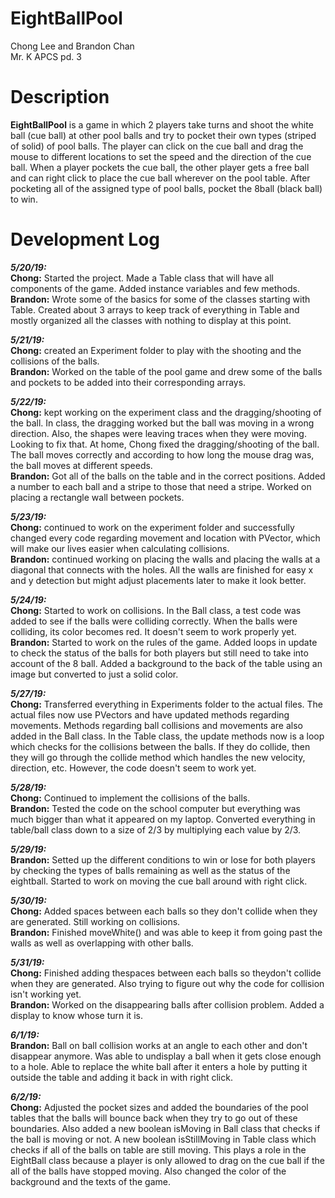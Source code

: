 # EightBallPool
Chong Lee and Brandon Chan\
Mr. K APCS pd. 3

# Description
**EightBallPool** is a game in which 2 players take turns and shoot the white ball (cue ball) at other pool balls and try to pocket their own types (striped of solid) of pool balls. The player can click on the cue ball and drag the mouse to different locations to set the speed and the direction of the cue ball. When a player pockets the cue ball, the other player gets a free ball and can right click to place the cue ball wherever on the pool table. After pocketing all of the assigned type of pool balls, pocket the 8ball (black ball) to win.

# Development Log
**_5/20/19:_**\
**Chong:** Started the project. Made a Table class that will have all components of the game. Added instance variables and few methods.\
**Brandon:** Wrote some of the basics for some of the classes starting with Table. Created about 3 arrays to keep track of everything in Table and mostly organized all the classes with nothing to display at this point.

**_5/21/19:_**\
**Chong:** created an Experiment folder to play with the shooting and the collisions of the balls.\
**Brandon:** Worked on the table of the pool game and drew some of the balls and pockets to be added into their corresponding arrays.

**_5/22/19:_**\
**Chong:** kept working on the experiment class and the dragging/shooting of the ball. In class, the dragging worked but the ball was moving in a wrong direction. Also, the shapes were leaving traces when they were moving. Looking to fix that. At home, Chong fixed the dragging/shooting of the ball. The ball moves correctly and according to how long the mouse drag was, the ball moves at different speeds.\
**Brandon:** Got all of the balls on the table and in the correct positions. Added a number to each ball and a stripe to those that need a stripe. Worked on placing a rectangle wall between pockets.

**_5/23/19:_**\
**Chong:** continued to work on the experiment folder and successfully changed every code regarding movement and location with PVector, which will make our lives easier when calculating collisions.\
**Brandon:** continued working on placing the walls and placing the walls at a diagonal that connects with the holes. All the walls are finished for easy x and y detection but might adjust placements later to make it look better.

**_5/24/19:_**\
**Chong:** Started to work on collisions. In the Ball class, a test code was added to see if the balls were colliding correctly. When the balls were colliding, its color becomes red. It doesn't seem to work properly yet.\
**Brandon:** Started to work on the rules of the game. Added loops in update to check the status of the balls for both players but still need to take into account of the 8 ball. Added a background to the back of the table using an image but converted to just a solid color.

**_5/27/19:_**\
**Chong:** Transferred everything in Experiments folder to the actual files. The actual files now use PVectors and have updated methods regarding movements. Methods regarding ball collisions and movements are also added in the Ball class. In the Table class, the update methods now is a loop which checks for the collisions between the balls. If they do collide, then they will go through the collide method which handles the new velocity, direction, etc. However, the code doesn't seem to work yet.

**_5/28/19:_**\
**Chong:** Continued to implement the collisions of the balls.\
**Brandon:** Tested the code on the school computer but everything was much bigger than what it appeared on my laptop. Converted everything in table/ball class down to a size of 2/3 by multiplying each value by 2/3.

**_5/29/19:_**\
**Brandon:** Setted up the different conditions to win or lose for both players by checking the types of balls remaining as well as the status of the eightball. Started to work on moving the cue ball around with right click.

**_5/30/19:_**\
**Chong:** Added spaces between each balls so they don't collide when they are generated. Still working on collisions.\
**Brandon:** Finished moveWhite() and was able to keep it from going past the walls as well as overlapping with other balls.

**_5/31/19:_**\
**Chong:** Finished adding thespaces between each balls so theydon't collide when they are generated. Also trying to figure out why the code for collision isn't working yet.\
**Brandon:** Worked on the disappearing balls after collision problem. Added a display to know whose turn it is.

**_6/1/19:_**\
**Brandon:** Ball on ball collision works at an angle to each other and don't disappear anymore. Was able to undisplay a ball when it gets close enough to a hole. Able to replace the white ball after it enters a hole by putting it outside the table and adding it back in with right click.

**_6/2/19:_**\
**Chong:** Adjusted the pocket sizes and added the boundaries of the pool tables that the balls will bounce back when they try to go out of these boundaries. Also added a new boolean isMoving in Ball class that checks if the ball is moving or not. A new boolean isStillMoving in Table class which checks if all of the balls on table are still moving. This plays a role in the EightBall class because a player is only allowed to drag on the cue ball if the all of the balls have stopped moving. Also changed the color of the background and the texts of the game.
